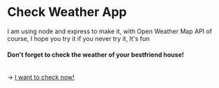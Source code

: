 # Check Weather App
<p>I am using node and express to make it, with Open Weather Map API of course, I hope you try it if you never try it, It's fun</p>
<h4>Don't forget to check the weather of your bestfriend house!</h4>
<br>
-> <a href="https://tranquil-forest-73884.herokuapp.com/">I want to check now!</a>
